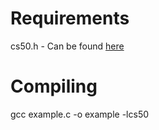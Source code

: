 # Requirements
cs50.h - Can be found [here]([https://www.genome.gov/](https://github.com/cs50/libcs50)https://github.com/cs50/libcs50)

# Compiling
gcc example.c -o example -lcs50
